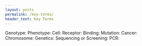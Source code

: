 ```yaml
---
layout: posts
permalink: /key-terms/
header_text: Key Terms
---
```


Genotype: 
Phenotype: 
Cell: 
Receptor:
Binding:
Mutation: 
Cancer: 
Chromosome: 
Genetics: 
Sequencing or Screening: 
PCR: 
